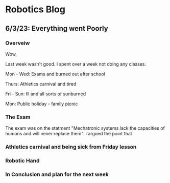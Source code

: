 # Robotics Blog 

## 6/3/23: Everything went Poorly

### Overveiw

Wow,

Last week wasn't good. I spent over a week not doing any classes. 

Mon - Wed: Exams and burned out after school

Thurs: Athletics carnival and tired

Fri - Sun: Ill and all sorts of sunburned

Mon: Public holiday - family picnic

### The Exam

The exam was on the statment "Mechatronic systems lack the capacities of humans and will never replace them". I argued the point that 

### Athletics carnival and being sick from Friday lesson


### Robotic Hand


### In Conclusion and plan for the next week

